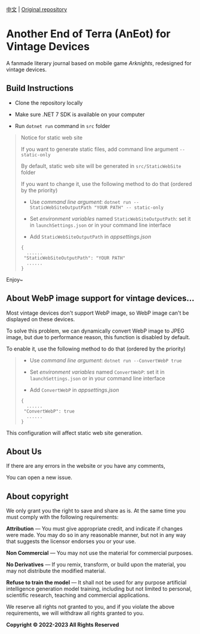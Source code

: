 [中文](README.md) | [Original repository](https://github.com/TCA-Arknights/aneot)

# Another End of Terra (AnEot) for Vintage Devices

A fanmade literary journal based on mobile game *Arknights*, redesigned for vintage devices.

## Build Instructions

- Clone the repository locally

- Make sure .NET 7 SDK is available on your computer

- Run `dotnet run` command in `src` folder

> Notice for static web site
>
> If you want to generate static files, add command line argument ```-- static-only```
>
> By default, static web site will be generated in `src/StaticWebSite` folder
>
> If you want to change it, use the following method to do that (ordered by the priority)
>	- Use *command line argument*:
> ```dotnet run --StaticWebSiteOutputPath "YOUR PATH" -- static-only```
> - Set *environment variables* named ```StaticWebSiteOutputPath```: set it in ```launchSettings.json``` or in your command line interface
> 
> - Add ```StaticWebSiteOutputPath``` in *appsettings.json*
> ```
> {
>	......
>  "StaticWebSiteOutputPath": "YOUR PATH"
>	......
> }
> ```

Enjoy~

## About WebP image support for vintage devices...
Most vintage devices don't support WebP image, so WebP image can't be displayed on these devices.

To solve this problem, we can dynamically convert WebP image to JPEG image, but due to performance <!-- and copyright [I don't know whether AnEoT's offical members allow me to do this, even dynamically] -->  reason, this function is disabled by default.

To enable it, use the following method to do that (ordered by the priority)
>	- Use *command line argument*:
> ```dotnet run --ConvertWebP true```
> - Set *environment variables* named ```ConvertWebP```: set it in ```launchSettings.json``` or in your command line interface
> 
> - Add ```ConvertWebP``` in *appsettings.json*
> ```
> {
>	......
>  "ConvertWebP": true
>	......
> }
> ```

This configuration will affect static web site generation.

## About Us

If there are any errors in the website or you have any comments,

You can open a new issue.

<!-- This is not an official project yet, so we remove the following notice temporarily -->

<!--
If you would like to join us,

Please use the email address [TCA_doc@163.com](mailto:TCA_doc@163.com) Contact us.

*Note that for security reasons we do not accept submissions from non-collaborators*
-->

## About copyright

We only grant you the right to save and share as is. At the same time you must comply with the following requirements:

**Attribution** — You must give appropriate credit, and indicate if changes were made. You may do so in any reasonable manner, but not in any way that suggests the licensor endorses you or your use.

**Non Commercial** — You may not use the material for commercial purposes.

**No Derivatives** — If you remix, transform, or build upon the material, you may not distribute the modified material.

**Refuse to train the model** — It shall not be used for any purpose artificial intelligence generation model training, including but not limited to personal, scientific research, teaching and commercial applications.

We reserve all rights not granted to you, and if you violate the above requirements, we will withdraw all rights granted to you.

**Copyright © 2022-2023 All Rights Reserved**